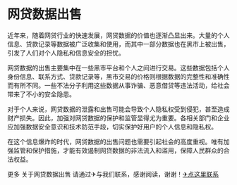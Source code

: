 # 网贷数据出售

近年来，随着网贷行业的快速发展，网贷数据的价值也逐渐凸显出来。大量的个人信息、贷款记录等数据被广泛收集和使用，而其中一部分数据也在黑市上被出售，引发了人们对个人隐私和信息安全的担忧。

网贷数据的出售主要集中在一些黑市平台和个人之间进行交易。这些数据包括个人身份信息、联系方式、贷款记录等，黑市交易的价格则根据数据的完整性和准确性而有所不同。一些不法分子利用这些数据从事诈骗、恶意借贷等违法活动，给社会带来了不小的安全隐患。

对于个人来说，网贷数据的泄露和出售可能会导致个人隐私权受到侵犯，甚至造成财产损失。因此，加强对网贷数据的保护和监管显得尤为重要。各相关部门和企业应加强数据安全意识和技术防范手段，切实保护好用户的个人信息和隐私权。

在这个信息爆炸的时代，网贷数据的出售问题也需要引起社会的高度重视。唯有加强监管和保护措施，才能有效遏制网贷数据的非法流入和滥用，保障人民群众的合法权益。

更多 关于网贷数据出售 请通过✈与我们联系，感谢阅读，谢谢！[✈点这里联系](https://abc.k02.cc)